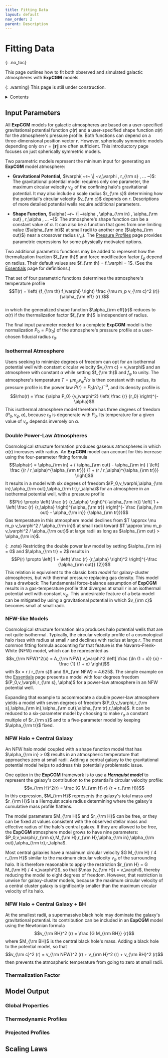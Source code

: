 ```yaml
---
title: Fitting Data
layout: default
nav_order: 2
parent: Description
---
```


<head>
  <title>MathJax tests</title>

  <script src="https://polyfill.io/v3/polyfill.min.js?features=es6"></script>

  <script>
    MathJax = {
     tex: {
      inlineMath: [['$', '$']],
      displayMath: [ ['$$','$$'], ["\\(","\\)"] ],
      processEscapes: true
      }
     };
  </script>

 <script id="MathJax-script" async
     src="https://cdn.jsdelivr.net/npm/mathjax@3/es5/tex-chtml.js">
  </script>
</head>

# Fitting Data
{: .no_toc}

This page outlines how to fit both observed and simulated galactic atmospheres with **ExpCGM** models.

{: .warning}
This page is still under construction.

<details closed markdown="block">
  <summary>
    Contents
  </summary>
   {: .text-delta}
- TOC
{:toc}  
</details>

## Input Parameters

All **ExpCGM** models for galactic atmospheres are based on a user-specified gravitational potential function $\varphi(\mathbf{r})$ and a user-specified shape function $\alpha(\mathbf{r})$ for the atmosphere's pressure profile. Both functions can depend on a three-dimensional position vector $\mathbf{r}$. However, spherically symmetric models depending only on $r = \| \mathbf{r} \|$ are often sufficient. This introductory page focuses on just spherically symmetric models.

Two parametric models represent the mininum input for generating an **ExpCGM** model atmosphere: 

* **Gravitational Potential,** $\varphi( ~r~ \| ~v_\varphi , r_{\rm s} , ... ~)$: The gravitational potential model requires only one parameter, the maximum circular velocity $v_\varphi$ of the confining halo's gravitational potential. It may also include a scale radius $r_{\rm s}$ determining how the potential's circular velocity $v_{\rm c}$ depends on $r$. Descriptions of more detailed potential wells require additional parameters.

* **Shape Function,** $\alpha( ~r~ \| ~\alpha , \alpha_{\rm in} , \alpha_{\rm out} , r_\alpha , ... ~)$: The atmosphere's shape function can be a constant value of $\alpha$. It can also be a function that goes from one limiting value ($\alpha_{\rm in}$) at small radii to another one ($\alpha_{\rm out}$) near a crossover radius ($r_\alpha$). The [Pressure Profiles](PressureProfiles) page provides parametric expressions for some physically motivated options.

Two additional parametric functions may be added to represent how the thermalization fraction $f_{\rm th}$ and force modification factor $f_\varphi$ depend on radius. Their default values are $f_{\rm th} = f_\varphi = 1$. (See the [Essentials](Essentials) page for definitions.)

That set of four parametric functions determines the atmosphere's temperature profile
    $$T(r) = \left( {f_{\rm th} f_\varphi} \right) \frac {\mu m_p v_{\rm c}^2 (r)} {\alpha_{\rm eff} (r) }$$  
in which the generalized shape function $\alpha_{\rm eff}(r)$ reduces to $\alpha(r)$ if the thermalization factor $f_{\rm th}$ is independent of radius.

The final input parameter needed for a complete **ExpCGM** model is the normalization $P_0 = P(r_0)$ of the atmosphere's pressure profile at a user-chosen fiducial radius $r_0$. 

### Isothermal Atmosphere

Users seeking to minimize degrees of freedom can opt for an isothermal potential well with constant circular velocity $v_{\rm c} = v_\varphi$ and an atmosphere with constant $\alpha$ while setting $f_{\rm th}$ and $f_\varphi$ to unity. The atmosphere's temperature $T = \mu m_p v_\varphi^2 / \alpha$ is then constant with radius, its pressure profile is the power law $P(r) = P_0 (r / r_0)^{-\alpha}$, and its density profile is 
  $$\rho(r) = \frac {\alpha P_0} {v_\varphi^2} \left( \frac {r} {r_0} \right)^{-\alpha}$$
This isothermal atmosphere model therefore has three degrees of freedom $(P_0,v_\varphi,\alpha)$, because $r_0$ is degenerate with $P_0$. Its temperature for a given value of $v_\varphi$ depends inversely on $\alpha$.

### Double Power-Law Atmospheres

Cosmological structure formation produces gaseous atmospheres in which $\alpha(r)$ increases with radius. An **ExpCGM** model can account for this increase using the four-parameter fitting formula
  $$\alpha(r) = \alpha_{\rm in} + ( \alpha_{\rm out} - \alpha_{\rm in} ) \left[ \frac {(r / r_\alpha)^{\alpha_{\rm tr}}} {1 + (r / r_\alpha)^{\alpha_{\rm tr}}} \right]$$
It results in a model with six degrees of freedom $(P_0,v_\varphi,\alpha_{\rm in},\alpha_{\rm out},\alpha_{\rm tr},r_\alpha)$ for an atmosphere in an isothermal potential well, with a pressure profile 
  $$P(r) \propto \left( \frac {r} {r_\alpha} \right)^{-\alpha_{\rm in}} \left[ 1 + \left( \frac {r} {r_\alpha} \right)^{\alpha_{\rm tr}} \right]^{- \frac {\alpha_{\rm out} - \alpha_{\rm in}} {\alpha_{\rm tr}}}$$
Gas temperature in this atmosphere model declines from $T \approx \mu m_p v_\varphi^2 / \alpha_{\rm in}$ at small radii toward $T \approx \mu m_p v_\varphi^2 / \alpha_{\rm out}$ at large radii as long as $\alpha_{\rm out} > \alpha_{\rm in}$.

{: .note}
Restricting the double power law model by setting $\alpha_{\rm in} = 0$ and $\alpha_{\rm tr} = 2$ results in 
  $$P(r) \propto \left[ 1 + \left( \frac {r} {r_\alpha} \right)^2 \right]^{-\frac {\alpha_{\rm out}} {2}}$$ 
This relation is equivalent to the classic *beta model* for galaxy-cluster atmospheres, but with thermal pressure replacing gas density. This model has a drawback: The fundamental force-balance assumption of **ExpCGM** results in a gas-temperature profile that diverges at small $r$ in an isothermal potential well with constant $v_\varphi$. This undesirable feature of a beta model can be mitigated by using a gravitational potential in which $v_{\rm c}$ becomes small at small radii.

### NFW-like Models

Cosmological structure formation also produces halo potential wells that are not quite isothermal. Typically, the circular velocity profile of a cosmological halo rises with radius at small $r$ and declines with radius at large $r$. The most common fitting formula accounting for that feature is the Navarro-Frenk-White (NFW) model, which can be represented as
  $$v_{\rm NFW}^2(x) = A_{\rm NFW} v_\varphi^2 \left[ \frac {\ln (1 + x)} {x} - \frac {1} {1 + x} \right]$$
with $x =  r / r_{\rm s}$ and $A_{\rm NFW} = 4.625$. The simple example on the [Essentials](Essentials) page presents a model with four degrees freedom $(P_0,v_\varphi,r_{\rm s}, \alpha)$ for a power-law atmosphere in an NFW potential well. 

Expanding that example to accommodate a double power-law atmosphere yields a model with seven degrees of freedom $(P_0,v_\varphi,r_{\rm s},\alpha_{\rm in},\alpha_{\rm out},\alpha_{\rm tr},r_\alpha)$. It can be reduced to a six-parameter model by choosing to make $r_\alpha$ a constant multiple of $r_{\rm s}$ and to a five-parameter model by keeping $\alpha_{\rm tr}$ fixed.
 
### NFW Halo + Central Galaxy

An NFW halo model coupled with a shape function model that has $\alpha_{\rm in} > 0$ results in an atmospheric temperature that approaches zero at small radii. Adding a central galaxy to the gravitational potential model helps to address this potentially problematic issue.

One option in the **ExpCGM** framework is to use a ***Hernquist model*** to represent the galaxy's contribution to the potential's circular velocity profile:
  $$v_{\rm H}^2(r) =  \frac {G M_{\rm H} r} {r + r_{\rm H}}$$
In this expression, $M_{\rm H}$ represents the galaxy's total mass and $r_{\rm H}$ is a Hernquist scale radius determining where the galaxy's cumulative mass profile flattens. 

The model parameters $M_{\rm H}$ and $r_{\rm H}$ can be free, or they can be fixed at values consistent with the observed stellar mass and effective radius of the halo's central galaxy. If they are allowed to be free, the **ExpCGM** atmosphere model grows to have nine parameters: $P_0,v_\varphi,r_{\rm s},M_{\rm H},r_{\rm H},\alpha_{\rm in},\alpha_{\rm out},\alpha_{\rm tr},r_\alpha$.  

Most central galaxies have a maximum circular velocity $G M_{\rm H} / 4 r_{\rm H}$ similar to the maximum circular velocity $v_\varphi$ of the surrounding halo. It is therefore reasonable to apply the restriction $r_{\rm H} = G M_{\rm H} / 4 v_\varphi^2$, so that $\max (v_{\rm H}) = v_\varphi$, thereby reducing the model to eight degrees of freedom. However, that restriction is unwise for galaxy-cluster models, because the maximum circular velocity of a central cluster galaxy is significantly smaller than the maximum circular velocity of its halo. 

### NFW Halo + Central Galaxy + BH

At the smallest radii, a supermassive black hole may dominate the galaxy's gravitational potential. Its contribution can be included in an **ExpCGM** model using the Newtonian formula
  $$v_{\rm BH}^2 (r) = \frac {G M_{\rm BH}} {r}$$
where $M_{\rm BH}$ is the central black hole's mass. Adding a black hole to the potential model, so that
  $$v_{\rm c}^2 (r) = v_{\rm NFW}^2 (r) + v_{\rm H}^2 (r) + v_{\rm BH}^2 (r)$$
then prevents the atmospheric temperature from going to zero at small radii.

### Thermalization Factor


## Model Output

### Global Properties

### Thermodynamic Profiles

### Projected Profiles


## Scaling Laws


